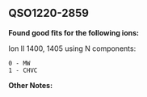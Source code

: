 ## QSO1220-2859
**Found good fits for the following ions:**

Ion II 1400, 1405 using N components:
```
0 - MW
1 - CHVC
```


**Other Notes:**

